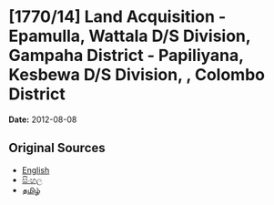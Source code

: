 # [1770/14] Land Acquisition - Epamulla,  Wattala D/S Division, Gampaha District - Papiliyana, Kesbewa D/S Division, , Colombo District

**Date:** 2012-08-08

## Original Sources

- [English](https://documents.gov.lk/view/extra-gazettes/2012/8/1770-14_E.pdf)
- [සිංහල](https://documents.gov.lk/view/extra-gazettes/2012/8/1770-14_S.pdf)
- [தமிழ்](https://documents.gov.lk/view/extra-gazettes/2012/8/1770-14_T.pdf)
